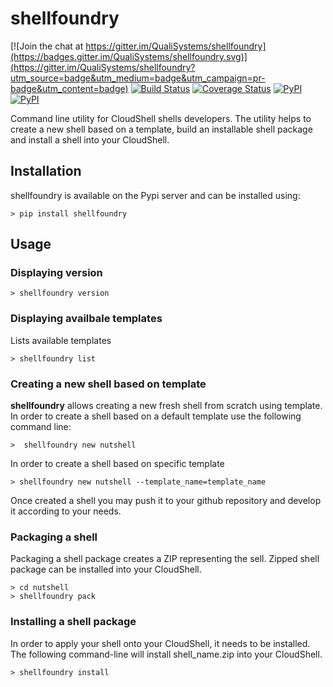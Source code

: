 # shellfoundry

[![Join the chat at https://gitter.im/QualiSystems/shellfoundry](https://badges.gitter.im/QualiSystems/shellfoundry.svg)](https://gitter.im/QualiSystems/shellfoundry?utm_source=badge&utm_medium=badge&utm_campaign=pr-badge&utm_content=badge)
[![Build Status](https://travis-ci.org/QualiSystems/shellfoundry.svg?branch=develop)](https://travis-ci.org/QualiSystems/shellfoundry) [![Coverage Status](https://coveralls.io/repos/github/QualiSystems/shellfoundry/badge.svg?branch=develop)](https://coveralls.io/github/QualiSystems/shellfoundry?branch=develop) [![PyPI](https://img.shields.io/pypi/pyversions/shellfoundry.svg?maxAge=2592000)]() [![PyPI](https://img.shields.io/pypi/v/shellfoundry.svg?maxAge=2592000)]()

Command line utility for CloudShell shells developers. The utility helps to create a new shell based on a template,
build an installable shell package and install a shell into your CloudShell.

## Installation

shellfoundry is available on the Pypi server and can be installed using:

```batch
> pip install shellfoundry
```

## Usage

### Displaying version
```batch
> shellfoundry version
```

### Displaying availbale templates
Lists available templates
```batch
> shellfoundry list
```

### Creating a new shell based on template
**shellfoundry** allows creating a new fresh shell from scratch using template. In order to create a shell based on a default template use the following command line:
```batch
>  shellfoundry new nutshell
```

In order to create a shell based on specific template
```batch
> shellfoundry new nutshell --template_name=template_name
```
Once created a shell you may push it to your github repository and develop it according to your needs.

### Packaging a shell
Packaging a shell package creates a ZIP representing the sell. Zipped shell package can be installed into your CloudShell.
```batch
> cd nutshell
> shellfoundry pack
```

### Installing a shell package
In order to apply your shell onto your CloudShell, it needs to be installed. The following command-line will install
shell_name.zip into your CloudShell.

```batch
> shellfoundry install
```


